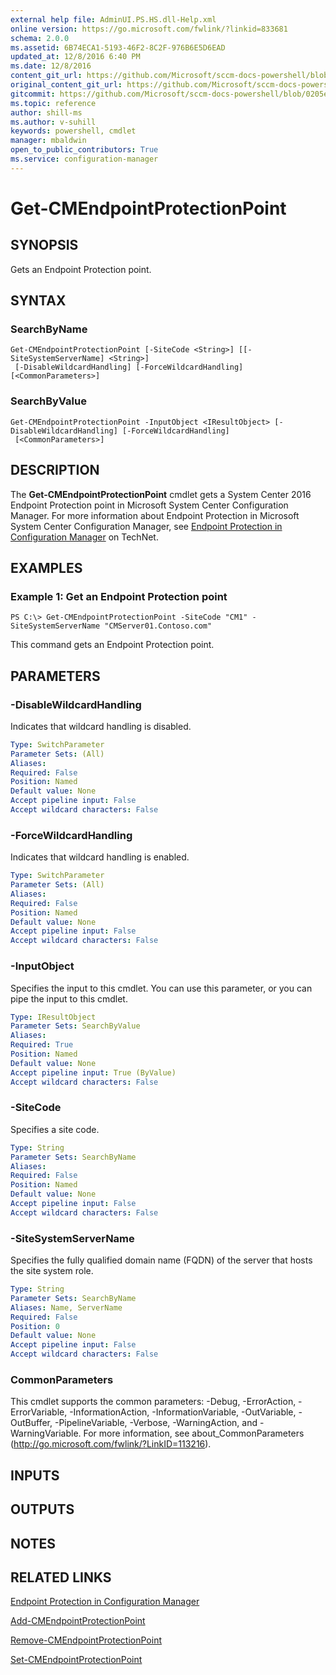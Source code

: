 ```yaml
---
external help file: AdminUI.PS.HS.dll-Help.xml
online version: https://go.microsoft.com/fwlink/?linkid=833681
schema: 2.0.0
ms.assetid: 6B74ECA1-5193-46F2-8C2F-976B6E5D6EAD
updated_at: 12/8/2016 6:40 PM
ms.date: 12/8/2016
content_git_url: https://github.com/Microsoft/sccm-docs-powershell/blob/master/sccm-cmdlets/ConfigurationManager/vlatest/Get-CMEndpointProtectionPoint.md
original_content_git_url: https://github.com/Microsoft/sccm-docs-powershell/blob/master/sccm-cmdlets/ConfigurationManager/vlatest/Get-CMEndpointProtectionPoint.md
gitcommit: https://github.com/Microsoft/sccm-docs-powershell/blob/0205e569abecf1b4e1b2b342947b87a3691b29a5/sccm-cmdlets/ConfigurationManager/vlatest/Get-CMEndpointProtectionPoint.md
ms.topic: reference
author: shill-ms
ms.author: v-suhill
keywords: powershell, cmdlet
manager: mbaldwin
open_to_public_contributors: True
ms.service: configuration-manager
---
```


# Get-CMEndpointProtectionPoint

## SYNOPSIS
Gets an Endpoint Protection point.

## SYNTAX

### SearchByName
```
Get-CMEndpointProtectionPoint [-SiteCode <String>] [[-SiteSystemServerName] <String>]
 [-DisableWildcardHandling] [-ForceWildcardHandling] [<CommonParameters>]
```

### SearchByValue
```
Get-CMEndpointProtectionPoint -InputObject <IResultObject> [-DisableWildcardHandling] [-ForceWildcardHandling]
 [<CommonParameters>]
```

## DESCRIPTION
The **Get-CMEndpointProtectionPoint** cmdlet gets a System Center 2016 Endpoint Protection point in Microsoft System Center Configuration Manager.
For more information about Endpoint Protection in Microsoft System Center Configuration Manager, see [Endpoint Protection in Configuration Manager](http://go.microsoft.com/fwlink/?LinkId=268427) on TechNet.

## EXAMPLES

### Example 1: Get an Endpoint Protection point
```
PS C:\> Get-CMEndpointProtectionPoint -SiteCode "CM1" -SiteSystemServerName "CMServer01.Contoso.com"
```

This command gets an Endpoint Protection point.

## PARAMETERS

### -DisableWildcardHandling
Indicates that wildcard handling is disabled.

```yaml
Type: SwitchParameter
Parameter Sets: (All)
Aliases: 
Required: False
Position: Named
Default value: None
Accept pipeline input: False
Accept wildcard characters: False
```

### -ForceWildcardHandling
Indicates that wildcard handling is enabled.

```yaml
Type: SwitchParameter
Parameter Sets: (All)
Aliases: 
Required: False
Position: Named
Default value: None
Accept pipeline input: False
Accept wildcard characters: False
```

### -InputObject
Specifies the input to this cmdlet. 
You can use this parameter, or you can pipe the input to this cmdlet. 

```yaml
Type: IResultObject
Parameter Sets: SearchByValue
Aliases: 
Required: True
Position: Named
Default value: None
Accept pipeline input: True (ByValue)
Accept wildcard characters: False
```

### -SiteCode
Specifies a site code.

```yaml
Type: String
Parameter Sets: SearchByName
Aliases: 
Required: False
Position: Named
Default value: None
Accept pipeline input: False
Accept wildcard characters: False
```

### -SiteSystemServerName
Specifies the fully qualified domain name (FQDN) of the server that hosts the site system role.

```yaml
Type: String
Parameter Sets: SearchByName
Aliases: Name, ServerName
Required: False
Position: 0
Default value: None
Accept pipeline input: False
Accept wildcard characters: False
```

### CommonParameters
This cmdlet supports the common parameters: -Debug, -ErrorAction, -ErrorVariable, -InformationAction, -InformationVariable, -OutVariable, -OutBuffer, -PipelineVariable, -Verbose, -WarningAction, and -WarningVariable. For more information, see about_CommonParameters (http://go.microsoft.com/fwlink/?LinkID=113216).

## INPUTS

## OUTPUTS

## NOTES

## RELATED LINKS

[Endpoint Protection in Configuration Manager](http://go.microsoft.com/fwlink/?LinkId=268427)

[Add-CMEndpointProtectionPoint](xref:ConfigurationManager/vlatest/Add-CMEndpointProtectionPoint.md)

[Remove-CMEndpointProtectionPoint](xref:ConfigurationManager/vlatest/Remove-CMEndpointProtectionPoint.md)

[Set-CMEndpointProtectionPoint](xref:ConfigurationManager/vlatest/Set-CMEndpointProtectionPoint.md)


